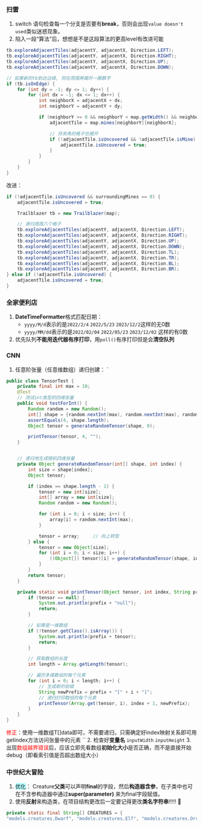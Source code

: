 ### 扫雷

1. switch 语句检查每一个分支是否要有**break**，否则会出现`value doesn't used`类似迷惑现象。
2. 陷入一段“算法”后，想想是不是这段算法的更高level有改进可能

```java
tb.exploreAdjacentTiles(adjacentY, adjacentX, Direction.LEFT);
tb.exploreAdjacentTiles(adjacentY, adjacentX, Direction.RIGHT);
tb.exploreAdjacentTiles(adjacentY, adjacentX, Direction.UP);
tb.exploreAdjacentTiles(adjacentY, adjacentX, Direction.DOWN);

// 如果新的tb到达边缘, 则在周围再揭开一圈数字
if (tb.isOnEdge) {
	for (int dy = -1; dy <= 1; dy++) {
		for (int dx = -1; dx <= 1; dx++) {
			int neighborX = adjacentX + dx;
			int neighborY = adjacentY + dy;

			if (neighborY >= 0 && neighborY < map.getWidth() && neighborX >= 0 && neighborX < map.getLength()) {
				adjacentTile = map.mines[neighborY][neighborX];

				// 将夹角的格子也揭开
				if (!adjacentTile.isUncovered && !adjacentTile.isMine) {
					adjacentTile.isUncovered = true;
				}
			}
		}
	}
}
```
改进：
```java
if (!adjacentTile.isUncovered && surroundingMines == 0) {
	adjacentTile.isUncovered = true;

	Trailblazer tb = new Trailblazer(map);

	// 递归周围八个格子
	tb.exploreAdjacentTiles(adjacentY, adjacentX, Direction.LEFT);
	tb.exploreAdjacentTiles(adjacentY, adjacentX, Direction.RIGHT);
	tb.exploreAdjacentTiles(adjacentY, adjacentX, Direction.UP);
	tb.exploreAdjacentTiles(adjacentY, adjacentX, Direction.DOWN);
	tb.exploreAdjacentTiles(adjacentY, adjacentX, Direction.TL);
	tb.exploreAdjacentTiles(adjacentY, adjacentX, Direction.TR);
	tb.exploreAdjacentTiles(adjacentY, adjacentX, Direction.BL);
	tb.exploreAdjacentTiles(adjacentY, adjacentX, Direction.BR);
} else if (!adjacentTile.isUncovered) {
	adjacentTile.isUncovered = true;
}
```

### 全家便利店

1. **DateTimeFormatter**格式匹配日期：
	- `yyyy/M/d`表示的是`2022/2/4` `2022/5/23` `2023/12/2`这样的无0数
	- `yyyy/MM/dd`表示的是`2022/02/04` `2022/05/23` `2023/12/02` 这样的有0数
2. 优先队列**不能用迭代器有序打印**，用`poll()`有序打印但是会**清空队列**

### CNN

1. 任意阶张量（任意维数组）递归创建：
`

```java
public class TensorTest {
    private final int max = 10;
    @Test
    // 测试int类型的四维张量
    public void testForInt() {
        Random random = new Random();
        int[] shape = {random.nextInt(max), random.nextInt(max), random.nextInt(max), random.nextInt(max)};   // 四维测试
        assertEquals(4, shape.length);
        Object tensor = generateRandomTensor(shape, 0);

        printTensor(tensor, 4, "");
    }


    // 递归地生成随机四维张量
    private Object generateRandomTensor(int[] shape, int index) {
        int size = shape[index];
        Object tensor;

        if (index == shape.length - 1) {
            tensor = new int[size];
            int[] array = new int[size];
            Random random = new Random();

            for (int i = 0; i < size; i++) {
                array[i] = random.nextInt(max);
            }

            tensor = array;     // 向上转型
        } else {
            tensor = new Object[size];
            for (int i = 0; i < size; i++) {
                ((Object[]) tensor)[i] = generateRandomTensor(shape, index + 1);
            }
        }
        return tensor;
    }

    private static void printTensor(Object tensor, int index, String prefix) {
        if (tensor == null) {
            System.out.println(prefix + "null");
            return;
        }

        // 如果是一维数组
        if (!tensor.getClass().isArray()) {
            System.out.println(prefix + tensor);
            return;
        }

        // 获取数组的长度
        int length = Array.getLength(tensor);

        // 遍历多维数组的每个元素
        for (int i = 0; i < length; i++) {
            // 生成新的前缀
            String newPrefix = prefix + "[" + i + "]";
            // 递归打印数组的每个元素
            printTensor(Array.get(tensor, i), index + 1, newPrefix);
        }
    }
}
```

<font color="#ff0000">修正</font>：使用一维数组T[]data即可，不需要递归，只需确定好index映射关系即可用getindex方法访问张量中的元素
``
2. 检查好**变量名** `inputWidth` `inputHeight`
3. 出现<font color="#ff0000">数组越界错误</font>后，应该立即先看数组**初始化大小**是否正确，而不是直接开始debug（即看索引值是否超出数组大小）


### 中世纪大冒险

1. <span style="background:#b1ffff">优化</span>： Creature**父类**可以声明**final**的字段，然后**构造器含参**，在子类中也可在不含参构造器中通过**super(parameter)** 来为final字段赋值。
2. 使用**反射**来构造类，在项目结构更改后一定要记得更改**类名字符串**!!!!! 👊

```java
private static final String[] CREATURES = { 
"models.creatures.Dwarf", "models.creatures.Elf", "models.creatures.Orc" };
```
